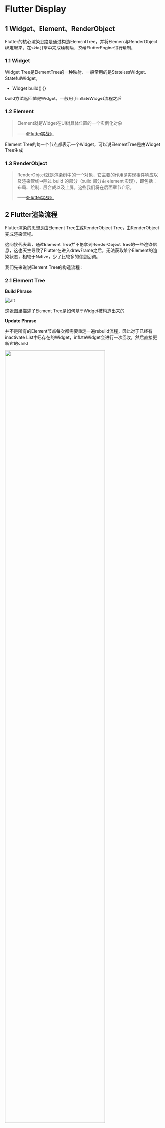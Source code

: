 # Flutter Display

## 1 Widget、Element、RenderObject

Flutter的核心渲染思路是通过构造ElementTree，并将Element与RenderObject绑定起来，在skia引擎中完成绘制后，交给FlutterEngine进行绘制。

### 1.1 Widget

Widget Tree是ElementTree的一种映射。一般常用的是StatelessWidget、StatefulWidget。

- Widget build() {}

build方法返回值是Widget，一般用于inflateWidget流程之后

### 1.2 Element

> Element就是Widget在UI树具体位置的一个实例化对象
>
> ——[《Flutter实战》](https://book.flutterchina.club/chapter14/element_buildcontext.html#_14-2-1-element)

Element Tree的每一个节点都表示一个Widget，可以说ElementTree是由Widget Tree生成

### 1.3 RenderObject

> RenderObject就是渲染树中的一个对象，它主要的作用是实现事件响应以及渲染管线中除过 build 的部分（build 部分由 element 实现），即包括：布局、绘制、层合成以及上屏，这些我们将在后面章节介绍。
>
> ——[《Flutter实战》](https://book.flutterchina.club/chapter14/element_buildcontext.html#_14-2-1-element)


## 2 Flutter渲染流程

Flutter渲染的思想是由Element Tree生成RenderObject Tree，由RenderObject完成渲染流程。

这间接代表着，通过Element Tree并不能拿到RenderObject Tree的一些渲染信息，这也天生导致了Flutter在进入drawFrame之后，无法获取某个Element的渲染状态，相较于Native，少了比较多的信息回调。

我们先来说说Element Tree的构造流程：

### 2.1 Element Tree

**Build Phrase**

![alt](./res/inflateWidget.png)

这张图里描述了Element Tree是如何基于Widget被构造出来的

**Update Phrase**

并不是所有的Element节点每次都需要重走一遍rebuild流程，因此对于已经有inactivate List中已存在的Widget，inflateWidget会进行一次回收，然后直接更新它的child

<img src="./res/updateWidget.png" width="80%">

对于updateChild，也是有一些讲究的

```Dart
static bool canUpdate(Widget oldWidget, Widget newWidget) {
    return oldWidget.runtimeType == newWidget.runtimeType
        && oldWidget.key == newWidget.key;
}

/// 如果是恒等
if (hasSameSuperclass && child.widget == newWidget) {
    if (child.slot != newSlot)
        updateSlotForChild(child, newSlot);
    newChild = child;
/// 如果满足更新条件，见上方
} else if (hasSameSuperclass && Widget.canUpdate(child.widget, newWidget)) {
    if (child.slot != newSlot)
        updateSlotForChild(child, newSlot);
    // 调用Element
    child.update(newWidget);
    assert(child.widget == newWidget);
    assert(() {
        child.owner!._debugElementWasRebuilt(child);
        return true;
    }());
    newChild = child;
/// 纯纯的新Widget
} else {
    deactivateChild(child);
    assert(child._parent == null);
    newChild = inflateWidget(newWidget, newSlot);
}
```

**Delete 流程**

//TODO

### 2.2 RenderObjectElement

**Build Phrase**

![alt](./res/renderobject-create.png)

**Update Phrase**

![alt](./res/renderobject-update.png)

## 3 绘制流程

### 3.1 Collect Elements

绘制流程中比较关键问题是Element来源，从第二章可以看出，Element的来源有两种：
- createElement、mount：新建&挂载
- _dirtyElements：通过`scheduleBuildFor`触发，而`scheduleBuildFor`调用时机有两种:
  - activate：来自于inflateWidget时，由`_retakeInactiveElement`获取被inactivate的Widget，重复利用
  - markNeedsBuild

### 3.2 绘制流程

绘制过程指的是当前一次的Frame如何更新。我们知道Element Tree包含了整个page的element，如何保证本次的绘制不会重绘整个页面呢？答案就是3.1节中收集到的所有Element,下面讲述的就是基于这些Element的绘制流程，包括：

- 在`ScheduleFrame`时注册`onBeginFrame`(由Vsync信号触发)、`onDrawFrame`到window上

- 将drawFrame作为callBack加入`_persistentCallbacks`中去，等待FlutterEngine调用`onBeginFrame`和`onDrawFrame`时，调用`RenderBinding.drawFrame()`

- drawFrame会对三棵树逐个进行更新，分别涉及：
  - `BuildScope`:根据_dirtyElements更新ElementTree的
  - `flushLayout`:重新布局layoutTree，向下传递constraints，向上传递size（这里没仔细看）
  - `flushPaint`:根据`flushLayout`获得的`isRepaintBoundary`为True的节点进行绘制，并存储到Layer中（这里没仔细看）
  - `renderView.compositeFrame`:将绘制信息提交到FlutterEngine

tips
这里特殊提一下warmupFrame:

```Dart
/// Schedule a frame to run as soon as possible, rather than waiting for
/// the engine to request a frame in response to a system "Vsync" signal.
///
/// This is used during application startup so that the first frame (which is
/// likely to be quite expensive) gets a few extra milliseconds to run.
///
/// Locks events dispatching until the scheduled frame has completed.
void scheduleWarmUpFrame(){
    // flutter通过scheduleFrame手动请求一帧
    // 所以能看到_handleBeginFrame和_handleDrawFrame中会有一些类似于锁标志位的操作
}
void _handleBeginFrame(Duration rawTimeStamp) {
    // 锁
    if (_warmUpFrame) {
        assert(!_rescheduleAfterWarmUpFrame);
        _rescheduleAfterWarmUpFrame = true;
        return;
    }
    handleBeginFrame(rawTimeStamp);
}

void _handleDrawFrame() {
    // 锁
    if (_rescheduleAfterWarmUpFrame) {
        _rescheduleAfterWarmUpFrame = false;
        addPostFrameCallback((Duration timeStamp) {
            _hasScheduledFrame = false;
            scheduleFrame();
        });
        return;
    }
    handleDrawFrame();
}
```

这个执行可以由以下几种途径触发：

**Vsync信号**

Vsync信号直接触发`_handleBeginFrame`

**setState**

setState触发markNeedsBuild到SchculeFrame一整套流程